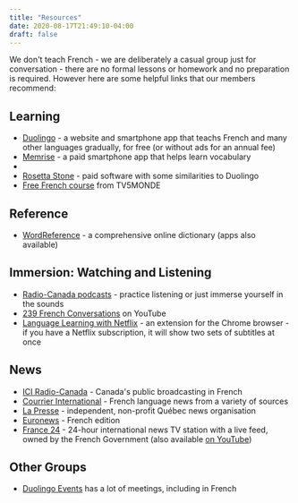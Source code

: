 ```yaml
---
title: "Resources"
date: 2020-08-17T21:49:10-04:00
draft: false
---
```


We don't teach French - we are deliberately a casual group just for conversation - there are no formal lessons or homework and no preparation is required. However here are some helpful links that our members recommend:

## Learning

* [Duolingo](https://www.duolingo.com/) - a website and smartphone app that teachs French and many other languages gradually, for free (or without ads for an annual fee)
* [Memrise](https://www.memrise.com/) - a paid smartphone app that helps learn vocabulary
* 
* [Rosetta Stone](https://www.rosettastone.com/) - paid software with some similarities to Duolingo
* [Free French course](https://apprendre.tv5monde.com/fr) from TV5MONDE

## Reference ##
* [WordReference](https://www.wordreference.com/fren/) - a comprehensive online dictionary (apps also available)

## Immersion: Watching and Listening
* [Radio-Canada podcasts](https://ici.radio-canada.ca/premiere/balados) - practice listening or just immerse yourself in the sounds
* [239 French Conversations](https://www.youtube.com/watch?v=LgA3Ynirhms) on YouTube
* [Language Learning with Netflix](https://chrome.google.com/webstore/detail/language-learning-with-ne/hoombieeljmmljlkjmnheibnpciblicm?utm_source=chrome-ntp-icon) - an extension for the Chrome browser - if you have a Netflix subscription, it will show two sets of subtitles at once

## News
* [ICI Radio-Canada](https://ici.radio-canada.ca/info) - Canada's public broadcasting in French
* [Courrier International](https://www.courrierinternational.com/) - French language news from a variety of sources
* [La Presse](https://www.lapresse.ca/) - independent, non-profit Québec news organisation
* [Euronews](https://fr.euronews.com/) - French edition
* [France 24](https://www.france24.com/fr/) - 24-hour international news TV station with a live feed, owned by the French Government (also available [on YouTube](https://www.youtube.com/channel/UCCCPCZNChQdGa9EkATeye4g))

## Other Groups
* [Duolingo Events](https://events.duolingo.com/) has a lot of meetings, including in French
